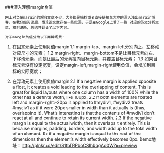 ###深入理解margin负值

    网上对负值margin的解释文章不少，大多都是摘抄或者直接链接某大神的深入浅出margin博客，在我仔细阅读后，发现该文章存在一些纰漏，于是在Google上着了一篇 对应的英文分析文章，相对清晰，总结并翻译了以下内容。
 
    对于margin负值分为以下两种场景：

1. 在固定元素上使用负值margin
 1.1 margin-top、margin-left分别向上、左移动对应尺寸的元素；
 1.2 margin-right、margin-bottom不是让目标元素向右、下移动元素，而是让最后的元素拉向目标元素，并覆盖目标元素；
 1.3 如果目标元素没有设定宽度，设定margin-left,margin-right使用负值，会增加到目标的实际宽度；

2. 在浮动元素上使用负值margin
 2.1 If a negative margin is applied opposite a float, it creates a void leading to the overlapping of content. This is great for liquid layouts where one column has a width of 100% while the other has a definite width, like 100px.
 2.2 If both elements are floated left and margin-right:-20px is applied to #mydiv1, #mydiv2 treats #mydiv1 as if it were 20px smaller in width than it actually is (thus, overlapping it). What’s interesting is that the contents of #mydiv1 don’t react at all and continue to retain its current width.
 2.3 If the negative margin is equal to the actual width, then it overlaps it entirely. This is because margins, padding, borders, and width add up to the total width of an element. So if a negative margin is equal to the rest of the dimensions then the element’s width effectively becomes 0px.
Demo地址：
http://plnkr.co/edit/S1tbTRPboCSIhUqgAd0W?p=preview
